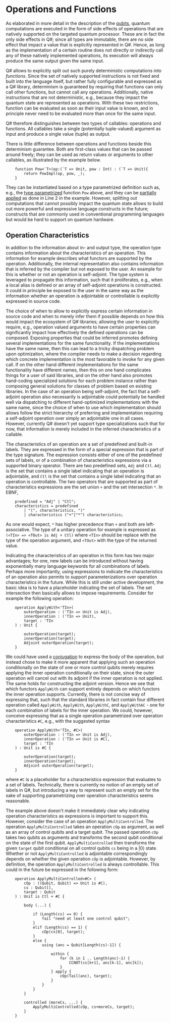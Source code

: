 # Operations and Functions

As elaborated in more detail in the description of the [qubits](https://github.com/microsoft/qsharp-language/blob/main/Specifications/Language/4_TypeSystem/QuantumDataTypes.md#qubits), quantum computations are executed in the form of side effects of operations that are natively supported on the targeted quantum processor. These are in fact the only side effects in Q#; since all types are immutable, there are no side effect that impact a value that is explicitly represented in Q#. Hence, as long as the implementation of a certain routine does not directly or indirectly call any of these natively implemented operations, its execution will always produce the same output given the same input. 

Q# allows to explicitly split out such purely deterministic computations into *functions*. Since the set of natively supported instructions is not fixed and built into the language itself, but rather fully configurable and expressed as a Q# library, determinism is guaranteed by requiring that functions can only call other functions, but cannot call any operations. Additionally, native instructions that are not deterministic, e.g., because they impact the quantum state are represented as operations. With these two restrictions, function can be evaluated as soon as their input value is known, and in principle never need to be evaluated more than once for the same input. 

Q# therefore distinguishes between two types of callables: operations and functions. All callables take a single (potentially tuple-valued) argument as input and produce a single value (tuple) as output. 

There is little difference between operations and functions beside this determinism guarantee. Both are first-class values that can be passed around freely; they can be used as return values or arguments to other callables, as illustrated by the example below.
```qsharp
    function Pow<`T>(op:(`T => Unit, pow : Int) : (`T => Unit){
        return PowImpl(op, pow, _); 
    }
```

They can be instantiated based on a type parametrized definition such as, e.g., the [type parametrized](https://github.com/microsoft/qsharp-language/blob/main/Specifications/Language/4_TypeSystem/TypeParameterizations.md) function `Pow` above, and they can be [partially applied](https://github.com/microsoft/qsharp-language/tree/main/Specifications/Language) as done in Line 2 in the example. However, splitting out computations that cannot possibly impact the quantum state allows to build out more powerful and expressive language constructs in the future; constructs that are commonly used in conventional programming languages but would be hard to support on quantum hardware. 

## Operation Characteristics

In addition to the information about in- and output type, the operation type contains information about the characteristics of an operation. This information for example describes what functors are supported by the operation. Additionally, the internal representation also contains information that is inferred by the compiler but not exposed to the user. An example for this is whether or not an operation is self-adjoint. The type system is leveraged to propagate this information, such that it proliferates, e.g., when a local alias is defined or an array of self-adjoint operations is constructed. It could in principle be exposed to the user in the same way as the information whether an operation is adjointable or controllable is explicitly expressed in source code. 

The choice of when to allow to explicitly express certain information in source code and when to merely infer them if possible depends on how this would impact the ecosystem of Q# libraries; allowing the user to explicitly require, e.g., operation valued arguments to have certain properties can significantly impact how effectively the defined operations can be composed. Exposing properties that could be inferred promotes defining several implementations for the same functionality. If the implementations have the same name, then this can lead to a tricky dispatching problem upon optimization, where the compiler needs to make a decision regarding which concrete implementation is the most favorable to invoke for any given call. If on the other hand different implementations for the same functionality have different names, then this on one hand complicates things for a user of said libraries, and on the other hand also promotes hand-coding 
specialized solutions for each problem instance rather than composing general solutions for classes of problem based on existing libraries. 
In the case of an operation being self-adjoint, the fact that a self-adjoint operation also necessarily is adjointable could potentially be handled well via dispatching to different hand-optimized implementations with the same name, since the choice of when to use which implementation should allows follow the strict hierarchy of preferring and implementation requiring a self-adjoint operation over simply an adjointable one in all cases. However, currently Q# doesn't yet support type specializations such that for now, that information is merely included in the inferred characteristics of a callable. 

The characteristics of an operation are a set of predefined and built-in labels. 
They are expressed in the form of a special expression that is part of the type signature. The expression consists either of one of the predefined sets of labels, or of a combination of characteristics expressions via a supported binary operator. There are two predefined sets, `Adj` and `Ctl`. `Adj` is the set that contains a single label indicating that an operation is adjointable, and `Ctl` is the set that contains a single label indicating that an operation is controllable. 
The two operators that are supported as part of characteristics expressions are the set union `+` and the set intersection `*`. 
In EBNF, 
```
    predefined = "Adj" | "Ctl";
    characteristics = predefined 
        | "(", characteristics, ")" 
        | characteristics ("+"|"*") characteristics;
```
As one would expect, `*` has higher precedence than `+` and both are left-associative. The type of a unitary operation for example is expressed as `(<TIn> => <TOut> is Adj + Ctl)` where `<TIn>` should be replace with the type of the operation argument, and `<TOut>` with the type of the returned value. 

Indicating the characteristics of an operation in this form has two major advantages; for one, new labels can be introduced without having exponentially many language keywords for all combinations of labels. Perhaps more importantly, using expressions to indicate the characteristics of an operation also permits to support parameterizations over operation characteristics in the future. While this is still under active development, the basic idea is to have a placeholder indicating the set of labels. The set intersection then basically allows to impose requirements. Consider for example the following operation:
```qsharp
    operation ApplyWith<'TIn>(
        outerOperation : ('TIn => Unit is Adj), 
        innerOperation : ('TIn => Unit), 
        target : 'TIn
    ) : Unit {
        
        outerOperation(target); 
        innerOperation(target); 
        Adjoint outerOperation(target);
    }    
```
We could have used a [conjugation](https://github.com/microsoft/qsharp-language/tree/main/Specifications/Language) to express the body of the operation, but instead chose to make it more apparent that applying such an operation conditionally on the state of one or more control qubits merely requires applying the inner operation conditionally on their state, since the outer operation will cancel out with its adjoint if the inner operation is not applied. The same holds for constructing the adjoint version. Hence we see that which functors `ApplyWith` can support entirely depends on which functors the inner operation supports. Currently, there is not concise way of expressing that, such that the standard libraries in fact contain four different operation called `ApplyWith`, `ApplyWith`, `ApplyWithC`, and `ApplyWithAC` - one for each combination of labels for the inner operation. We could, however, conceive expressing that as a single operation parametrized over operation characteristics `#C`, e.g., with the suggested syntax
```qsharp
    operation ApplyWith<'TIn, #C>(
        outerOperation : ('TIn => Unit is Adj), 
        innerOperation : ('TIn => Unit is #C), 
        target : 'TIn
    ) : Unit is #C {
        
        outerOperation(target); 
        innerOperation(target); 
        Adjoint outerOperation(target);
    }    
```
where `#C` is a placeholder for a characteristics expression that evaluates to a set of labels. Technically, there is currently no notion of an empty set of labels in Q#, but introducing a way to represent such an empty set for the sake of supporting parametrizing over operation characteristics seems reasonable. 

The example above doesn't make it immediately clear why indicating operation characteristics as expressions is important to support this. However, consider the case of an operation `ApplyMultiControlled`. 
The operation `ApplyMultiControlled` takes an operation `cOp` as argument, as well as an array of control qubits and a target qubit. The passed operation `cOp` takes two qubits as arguments and transforms the second qubit conditional on the state of the first qubit. `ApplyMultiControlled` then transforms the given `target` qubit conditional on all control qubits `cs` being in a |0⟩ state. Whether or not `ApplyMultiControlled` is adjointable correspondingly depends on whether the given operation `cOp` is adjointable. However, by definition, the operation `ApplyMultiControlled` is always controllable. This could in the future be expressed in the following form:

```qsharp
    operation ApplyMultiControlled<#C> (
        cOp : ((Qubit, Qubit) => Unit is #C), 
        cs : Qubit[], 
        target : Qubit
    ) : Unit is Ctl + #C {

        body (...) {

            if (Length(cs) == 0) {
                fail "need at least one control qubit";
            }
            elif (Length(cs) == 1) {
                cOp(cs[0], target);
            }
            else {
                using (anc = Qubit[Length(cs)-1]) {

                    within {
                        for (k in 1 .. Length(anc)-1) {
                            CCNOT(cs[k+1], anc[k-1], anc[k]);
                        }
                    } apply {                    
                        cOp(Tail(anc), target);
                    }
                }
            }
        }

        controlled (moreCs, ...) {
            ApplyMultiControlled(cOp, cs+moreCs, target);
        }
    }   
```
